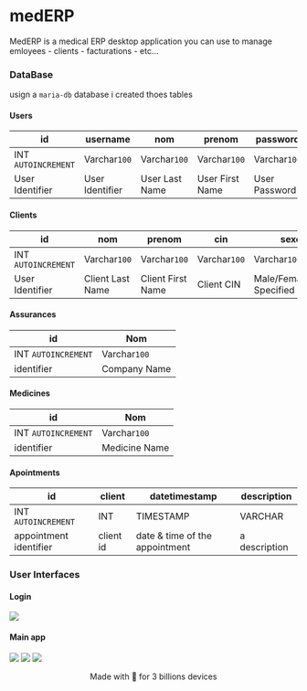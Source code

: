 # medERP

MedERP is a medical ERP desktop application you can use to manage emloyees - clients - facturations - etc...

### DataBase

usign a `maria-db` database i created thoes tables

#### Users

| id                  | username        | nom            | prenom          | password        | role         | specialite      |
| ------------------- | --------------- | -------------- | --------------- | --------------- | ------------ | --------------- |
| INT `AUTOINCREMENT` | Varchar`100`    | Varchar`100`   | Varchar`100`    | Varchar`100`    | Varchar`100` | Varchar`100`    |
| User Identifier     | User Identifier | User Last Name | User First Name | User Password   | User Role    | User Speciality |

#### Clients

| id                  | nom              | prenom            | cin          | sexe                      | email         | phone        |
| ------------------- | ---------------- | ----------------- | ------------ | ------------------------- | ------------- | ------------ |
| INT `AUTOINCREMENT` | Varchar`100`     | Varchar`100`      | Varchar`100` | Varchar`100`              | Varchar`100`  | Varchar`100` |
| User Identifier     | Client Last Name | Client First Name | Client CIN   | Male/Female/Not Specified | Email address | Phone number |

#### Assurances

| id                  | Nom          |
| ------------------- | ------------ |
| INT `AUTOINCREMENT` | Varchar`100` |
| identifier          | Company Name |

#### Medicines

| id                  | Nom           |
| ------------------- | ------------- |
| INT `AUTOINCREMENT` | Varchar`100`  |
| identifier          | Medicine Name |

#### Apointments

| id                     | client    | datetimestamp                  | description   |
|------------------------|-----------|--------------------------------|---------------|
| INT `AUTOINCREMENT`    | INT       | TIMESTAMP                      | VARCHAR       |
| appointment identifier | client id | date & time of the appointment | a description |

### User Interfaces

#### Login
<img src="https://media.discordapp.net/attachments/627082450723405855/785562029532512336/unknown.png">

#### Main app
<img src="https://media.discordapp.net/attachments/627082450723405855/785828275225755688/unknown.png?width=742&height=440">

<img src="https://media.discordapp.net/attachments/627082450723405855/791641003638390794/unknown.png?width=834&height=477">

<img src="https://media.discordapp.net/attachments/627082450723405855/791642677241839646/unknown.png?width=831&height=477">


<p align="center">Made with 💙 for 3 billions devices</p>
